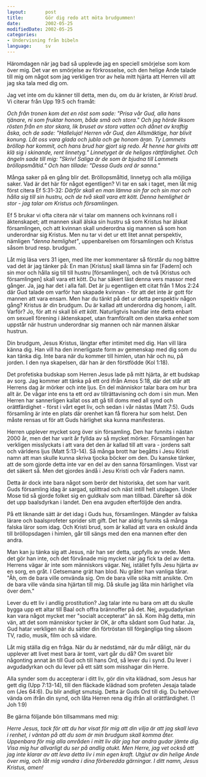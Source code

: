 ```yaml
---
layout:       post
title:        Gör dig redo att möta brudgummen!
date:         2002-05-25
modifiedDate: 2002-05-25
categories:
- Undervisning från bibeln
language:     sv
---
```

Häromdagen när jag bad så upplevde jag en speciell smörjelse som kom över mig. Det var en smörjelse av förkrosselse, och den helige Ande talade till mig om något som jag verkligen tror av hela mitt hjärta att Herren vill att jag ska tala med dig om.

Jag vet inte om du känner till detta, men du, om du är kristen, är <em>Kristi brud</em>. Vi citerar från Upp 19:5 och framåt:

<em>Och från tronen kom det en röst som sade: "Prisa vår Gud, alla hans tjänare, ni som fruktar honom, både små och stora." Och jag hörde liksom rösten från en stor skara, lik bruset av stora vatten och dånet av kraftig åska, och de sade: "Halleluja! Herren vår Gud, den Allsmäktige, har blivit konung. Låt oss vara glada och jubla och ge honom äran. Ty Lammets bröllop har kommit, och hans brud har gjort sig redo. Åt henne har givits att klä sig i skinande, rent linnetyg." Linnetyget är de heligas rättfärdighet. Och ängeln sade till mig: "Skriv! Saliga är de som är bjudna till Lammets bröllopsmåltid." Och han tillade: "Dessa Guds ord är sanna."</em>

Många saker på en gång blir det. Bröllopsmåltid, linnetyg och alla möjliga saker. Vad är det här för något egentligen? Vi tar en sak i taget, men låt mig först citera Ef 5:31-32: <em>Därför skall en man lämna sin far och sin mor och hålla sig till sin hustru, och de två skall vara ett kött. Denna hemlighet är stor - jag talar om Kristus och församlingen.</em>

Ef 5 brukar vi ofta citera när vi talar om mannens och kvinnans roll i äktenskapet; att mannen skall älska sin hustru så som Kristus har älskat församlingen, och att kvinnan skall underordna sig mannen så som hon underordnar sig Kristus. Men nu tar vi det ur ett litet annat perspektiv, nämligen <em>"denna hemlighet"</em>, uppenbarelsen om församlingen och Kristus såsom brud resp. brudgum.

Låt mig läsa vers 31 igen, med lite mer kommentarer så förstår du nog bättre vad det är jag tänker på: En man [Kristus] skall lämna sin far [Fadern] och sin mor och hålla sig till till hustru [församlingen], och de två [Kristus och församlingen] skall vara ett kött. Du har säkert läst denna vers massor med gånger. Ja, jag har det i alla fall. Det är ju egentligen ett citat från 1 Mos 2:24 där Gud talade om varför han skapade kvinnan - för att det inte är gott för mannen att vara ensam. Men har du tänkt på det ur detta perspektiv någon gång? Kristus är din brudgum. Du är kallad att underordna dig honom, i allt. Varför? Jo, för att ni skall bli <em>ett kött</em>. Naturligtvis handlar inte detta enbart om sexuell förening i äktenskapet, utan framförallt om den starka <em>enhet</em> som uppstår när hustrun underordnar sig mannen och när mannen älskar hustrun.

Din brudgum, Jesus Kristus, längtar efter intimitet med dig. Han vill lära känna dig. Han vill ha den innerligaste form av gemenskap med dig som du kan tänka dig. Inte bara när du kommer till himlen, utan här och nu, på jorden. I den nya skapelsen, där han är den förstfödde (Kol 1:18).

Det profetiska budskap som Herren Jesus lade på mitt hjärta, är ett budskap av sorg. Jag kommer att tänka på ett ord ifrån Amos 5:18, där det står att Herrens dag är mörker och inte ljus. En del människor talar bara om hur bra allt är. De vågar inte ens ta ett ord av tillrättavisning och dom i sin mun. Men Herren har sannerligen kallat oss att gå till doms med all synd och orättfärdighet - först i vårt eget liv, och sedan i vår nästas (Matt 7:5). Guds församling är inte en plats där orenhet kan få florera hur som helst. Den måste rensas ut för att Guds härlighet ska kunna manifesteras.

Herren upplever mycket sorg över sin församling. Den har funnits i nästan 2000 år, men det har varit år fyllda av så mycket mörker. Församlingen har verkligen misslyckats  i att vara det den är kallad till att vara - jordens salt och världens ljus (Matt 5:13-14). Så många brott har begåtts i Jesu Kristi namn att man skulle kunna skriva tjocka böcker om den. Du kanske tänker, att de som gjorde detta inte var en del av den sanna församlingen. Visst var det säkert så. Men det gjordes ändå i Jesu Kristi och vår Faders namn.

Detta är dock inte bara något som berör det historiska, det som har varit. Guds församling idag är sargad, splittrad och näst intill helt utslagen. Under Mose tid så gjorde folket sig en guldkalv som man tillbad. Därefter så dök det upp baalsdyrkan i landet. Den ena avguden efterföljde den andra.

På ett liknande sätt är det idag i Guds hus, församlingen. Mängder av falska lärare och baalsprofeter sprider sitt gift. Det har aldrig funnits så många falska läror som idag. Och Kristi brud, som är kallad att vara en oskuld ända till bröllopsdagen i himlen, går till sängs med den ena mannen efter den andra.

Man kan ju tänka sig att Jesus, när han ser detta, uppfylls av vrede. Men det gör han inte, och det förvånade mig mycket när jag fick ta del av detta. Herrens vägar är inte som människors vägar. Nej, istället fylls Jesu hjärta av en sorg, en gråt. I Getsemane grät han blod. Nu gråter han vanliga tårar. "Åh, om de bara ville omvända sig. Om de bara ville söka mitt ansikte. Om de bara ville vända sina hjärtan till mig. Då skulle jag låta min härlighet vila över dem."

Lever du ett liv i andlig prostitution? Jag talar inte nu bara om att du skulle bygga upp ett altar till Baal och offra brännoffer på det. Nej, avgudadyrkan kan vara något mycket mer "socialt accepterat" än så. Kom ihåg detta, min vän, att det som människor tycker är OK, är ofta sådant som Gud hatar. Ja, Gud hatar verkligen när du sätter din förtröstan till förgängliga ting såsom TV, radio, musik, film och så vidare.

Låt mig ställa dig en fråga. När du är nedstämd, när du mår dåligt, när du upplever att livet mest bara är tomt, vart går du då? Om svaret blir någonting annat än till Gud och till hans Ord, så lever du i synd. Du lever i avgudadyrkan och du lever på ett sätt som misshagar din Herre.

Alla synder som du accepterar i ditt liv, gör din vita klädnad, som Jesus har gett dig (Upp 7:13-14), till den fläckade klädnad som profeten Jesaja talade om (Jes 64:6). Du blir andligt smutsig. Detta är Guds Ord till dig. Du behöver vända om ifrån din synd, och låta Herren rena dig ifrån all orättfärdighet. (1 Joh 1:9)

Be gärna följande bön tillsammans med mig:

<em>Herre Jesus, tack för att du har visat för mig att din vilja är att jag skall leva i renhet, i väntan på att du som är min brudgum skall komma åter. Uppenbara för mig alla områden i mitt liv där jag har andra gudar jämte dig. Visa mig hur allvarligt du ser på andlig otukt. Men Herre, jag vet också att jag inte klarar av att leva detta liv i min egen kraft. Utgjut av din helige Ande över mig, och låt mig vandra i dina förberedda gärningar. I ditt namn, Jesus Kristus, amen!</em>

